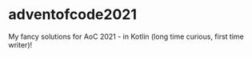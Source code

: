 # adventofcode2021

My fancy solutions for AoC 2021 - in Kotlin (long time curious, first time writer)! 

